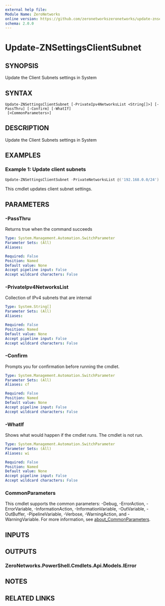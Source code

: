 ```yaml
---
external help file:
Module Name: ZeroNetworks
online version: https://github.com/zeronetworkszeronetworks/update-znsettingsclientsubnet
schema: 2.0.0
---
```


# Update-ZNSettingsClientSubnet

## SYNOPSIS
Update the Client Subnets settings in System

## SYNTAX

```
Update-ZNSettingsClientSubnet [-PrivateIpv4NetworksList <String[]>] [-PassThru] [-Confirm] [-WhatIf]
 [<CommonParameters>]
```

## DESCRIPTION
Update the Client Subnets settings in System

## EXAMPLES

### Example 1: Update client subnets
```powershell
Update-ZNSettingsClientSubnet -PrivateNetworksList @('192.168.0.0/24')
```

This cmdlet updates client subnet settings.

## PARAMETERS

### -PassThru
Returns true when the command succeeds

```yaml
Type: System.Management.Automation.SwitchParameter
Parameter Sets: (All)
Aliases:

Required: False
Position: Named
Default value: None
Accept pipeline input: False
Accept wildcard characters: False
```

### -PrivateIpv4NetworksList
Collection of IPv4 subnets that are internal

```yaml
Type: System.String[]
Parameter Sets: (All)
Aliases:

Required: False
Position: Named
Default value: None
Accept pipeline input: False
Accept wildcard characters: False
```

### -Confirm
Prompts you for confirmation before running the cmdlet.

```yaml
Type: System.Management.Automation.SwitchParameter
Parameter Sets: (All)
Aliases: cf

Required: False
Position: Named
Default value: None
Accept pipeline input: False
Accept wildcard characters: False
```

### -WhatIf
Shows what would happen if the cmdlet runs.
The cmdlet is not run.

```yaml
Type: System.Management.Automation.SwitchParameter
Parameter Sets: (All)
Aliases: wi

Required: False
Position: Named
Default value: None
Accept pipeline input: False
Accept wildcard characters: False
```

### CommonParameters
This cmdlet supports the common parameters: -Debug, -ErrorAction, -ErrorVariable, -InformationAction, -InformationVariable, -OutVariable, -OutBuffer, -PipelineVariable, -Verbose, -WarningAction, and -WarningVariable. For more information, see [about_CommonParameters](http://go.microsoft.com/fwlink/?LinkID=113216).

## INPUTS

## OUTPUTS

### ZeroNetworks.PowerShell.Cmdlets.Api.Models.IError

## NOTES

## RELATED LINKS

